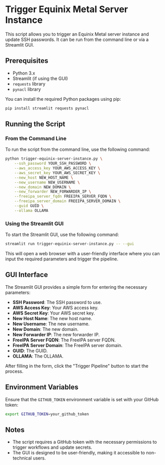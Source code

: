 # Trigger Equinix Metal Server Instance

This script allows you to trigger an Equinix Metal server instance and update SSH passwords. It can be run from the command line or via a Streamlit GUI.

## Prerequisites

- Python 3.x
- Streamlit (if using the GUI)
- `requests` library
- `pynacl` library

You can install the required Python packages using pip:

```bash
pip install streamlit requests pynacl
```

## Running the Script

### From the Command Line

To run the script from the command line, use the following command:

```bash
python trigger-equinix-server-instance.py \
    --ssh_password YOUR_SSH_PASSWORD \
    --aws_access_key YOUR_AWS_ACCESS_KEY \
    --aws_secret_key YOUR_AWS_SECRET_KEY \
    --new_host NEW_HOST_NAME \
    --new_username NEW_USERNAME \
    --new_domain NEW_DOMAIN \
    --new_forwarder NEW_FORWARDER_IP \
    --freeipa_server_fqdn FREEIPA_SERVER_FQDN \
    --freeipa_server_domain FREEIPA_SERVER_DOMAIN \
    --guid GUID \
    --ollama OLLAMA
```

### Using the Streamlit GUI

To start the Streamlit GUI, use the following command:

```bash
streamlit run trigger-equinix-server-instance.py -- --gui
```

This will open a web browser with a user-friendly interface where you can input the required parameters and trigger the pipeline.

## GUI Interface

The Streamlit GUI provides a simple form for entering the necessary parameters:

- **SSH Password**: The SSH password to use.
- **AWS Access Key**: Your AWS access key.
- **AWS Secret Key**: Your AWS secret key.
- **New Host Name**: The new host name.
- **New Username**: The new username.
- **New Domain**: The new domain.
- **New Forwarder IP**: The new forwarder IP.
- **FreeIPA Server FQDN**: The FreeIPA server FQDN.
- **FreeIPA Server Domain**: The FreeIPA server domain.
- **GUID**: The GUID.
- **OLLAMA**: The OLLAMA.

After filling in the form, click the "Trigger Pipeline" button to start the process.

## Environment Variables

Ensure that the `GITHUB_TOKEN` environment variable is set with your GitHub token:

```bash
export GITHUB_TOKEN=your_github_token
```

## Notes

- The script requires a GitHub token with the necessary permissions to trigger workflows and update secrets.
- The GUI is designed to be user-friendly, making it accessible to non-technical users.
